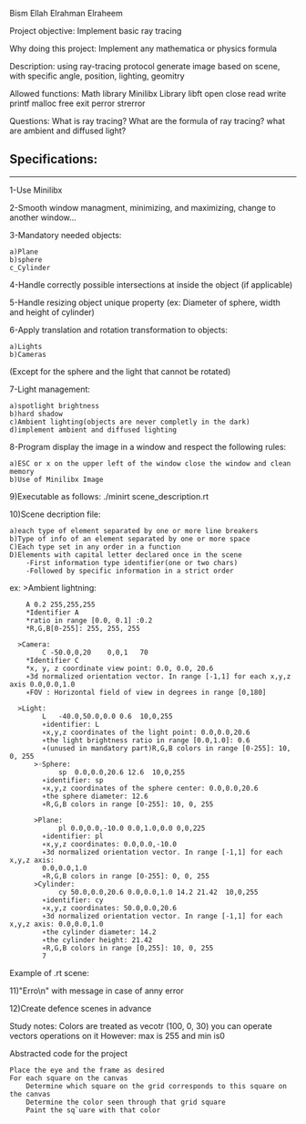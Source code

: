 Bism Ellah Elrahman Elraheem

Project objective: Implement basic ray tracing

Why doing this project: Implement any mathematica or physics formula

Description: using ray-tracing protocol generate image based on scene, with specific angle, position, lighting, geomitry

Allowed functions:
Math library
Minilibx Library
libft
open
close
read
write
printf
malloc
free
exit
perror
strerror


Questions:
What is ray tracing?
What are the formula of ray tracing?
what are ambient and diffused light?

## Specifications:
---------------
1-Use Minilibx

2-Smooth window managment, minimizing, and maximizing, change to another window...

3-Mandatory needed objects:
	
	a)Plane
	b)sphere
	c_Cylinder

4-Handle correctly possible intersections at inside the object (if applicable)

5-Handle resizing object unique property (ex: Diameter of sphere, width and height of cylinder)

6-Apply translation and rotation transformation to objects:
	
	a)Lights
	b)Cameras
(Except for the sphere and the light that cannot be rotated)

7-Light management:
	
	a)spotlight brightness
	b)hard shadow
	c)Ambient lighting(objects are never completly in the dark)
	d)implement ambient and diffused lighting

8-Program display the image in a window and respect the following rules:
	
	a)ESC or x on the upper left of the window close the window and clean memory
	b)Use of Minilibx Image

9)Executable as follows:
	./minirt scene_description.rt

10)Scene decription file:
	
	a)each type of element separated by one or more line breakers
	b)Type of info of an element separated by one or more space
	C)Each type set in any order in a function
	D)Elements with capital letter declared once in the scene
		-First information type identifier(one or two chars)
		-Followed by specific information in a strict order

ex:
		  >Ambient lightning:

		A 0.2 255,255,255
		*Identifier A
		*ratio in range [0.0, 0.1] :0.2
		*R,G,B[0-255]: 255, 255, 255
	
	  >Camera:
			C -50.0,0,20	0,0,1	70
		*Identifier C
		*x, y, z coordinate view point: 0.0, 0.0, 20.6
		∗3d normalized orientation vector. In range [-1,1] for each x,y,z axis 0.0,0.0,1.0
		∗FOV : Horizontal field of view in degrees in range [0,180]
	
	  >Light:
			L   -40.0,50.0,0.0 0.6	10,0,255
			∗identifier: L
			∗x,y,z coordinates of the light point: 0.0,0.0,20.6
			∗the light brightness ratio in range [0.0,1.0]: 0.6
			∗(unused in mandatory part)R,G,B colors in range [0-255]: 10, 0, 255
		  >◦Sphere:
				sp  0.0,0.0,20.6 12.6  10,0,255
			∗identifier: sp
			∗x,y,z coordinates of the sphere center: 0.0,0.0,20.6
			∗the sphere diameter: 12.6
			∗R,G,B colors in range [0-255]: 10, 0, 255

		  >Plane:
				pl 0.0,0.0,-10.0 0.0,1.0,0.0 0,0,225
			∗identifier: pl
			∗x,y,z coordinates: 0.0,0.0,-10.0
			∗3d normalized orientation vector. In range [-1,1] for each x,y,z axis:
			0.0,0.0,1.0
			∗R,G,B colors in range [0-255]: 0, 0, 255
		  >Cylinder:
				cy 50.0,0.0,20.6 0.0,0.0,1.0 14.2 21.42  10,0,255
			∗identifier: cy
			∗x,y,z coordinates: 50.0,0.0,20.6
			∗3d normalized orientation vector. In range [-1,1] for each x,y,z axis: 0.0,0.0,1.0
			∗the cylinder diameter: 14.2
			∗the cylinder height: 21.42
			∗R,G,B colors in range [0,255]: 10, 0, 255
			7

Example of .rt scene:

11)"Erro\n" with message in case of anny error

12)Create defence scenes in advance







Study notes:
Colors are treated as vecotr
(100, 0, 30) you can operate vectors operations on it
However: max is 255 and min is0

Abstracted code for the project 

	Place the eye and the frame as desired
	For each square on the canvas
    	Determine which square on the grid corresponds to this square on the canvas
    	Determine the color seen through that grid square
    	Paint the sq`uare with that color